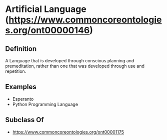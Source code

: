 # Artificial Language (https://www.commoncoreontologies.org/ont00000146)

## Definition
A Language that is developed through conscious planning and premeditation, rather than one that was developed through use and repetition.

## Examples
- Esperanto
- Python Programming Language

## Subclass Of
- https://www.commoncoreontologies.org/ont00001175

